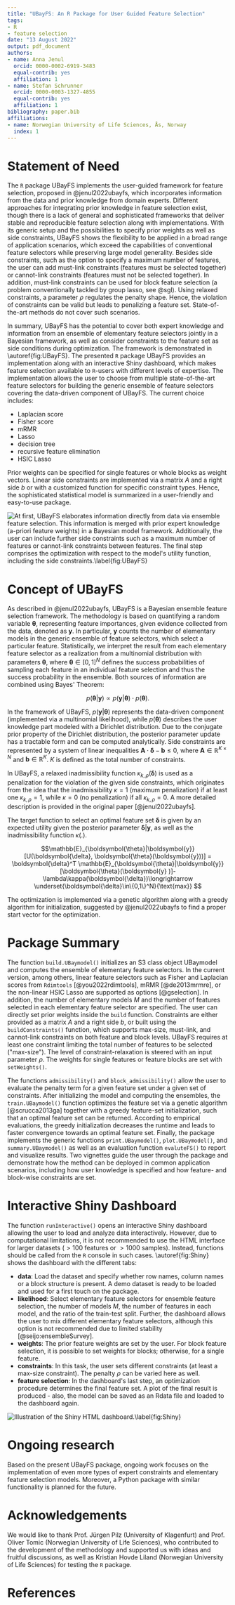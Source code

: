 ```yaml
---
title: "UBayFS: An R Package for User Guided Feature Selection"
tags:
- R
- feature selection
date: "13 August 2022"
output: pdf_document
authors:
- name: Anna Jenul
  orcid: 0000-0002-6919-3483
  equal-contrib: yes
  affiliation: 1
- name: Stefan Schrunner
  orcid: 0000-0003-1327-4855
  equal-contrib: yes
  affiliation: 1
bibliography: paper.bib
affiliations:
- name: Norwegian University of Life Sciences, Ås, Norway
  index: 1
---
```


# Statement of Need

The $\mathtt{R}$ package UBayFS implements the user-guided framework for feature selection, proposed in @jenul2022ubayfs, which incorporates information from the data and prior knowledge from domain experts. Different approaches for integrating prior knowledge in feature selection exist, though there is a lack of general and sophisticated frameworks that deliver stable and reproducible feature selection along with implementations. With its generic setup and the possibilities to specify prior weights as well as side constraints, UBayFS shows the flexibility to be applied in a broad range of application scenarios, which exceed the capabilities of conventional feature selectors while preserving large model generality. Besides side constraints, such as the option to specify a maximum number of features, the user can add must-link constraints (features must be selected together) or cannot-link constraints (features must not be selected together). In addition, must-link constraints can be used for block feature selection (a problem conventionally tackled by group lasso, see @sgl). Using relaxed constraints, a parameter $\rho$ regulates the penalty shape. Hence, the violation of constraints can be valid but leads to penalizing a feature set. State-of-the-art methods do not cover such scenarios. 

In summary, UBayFS has the potential to cover both expert knowledge and information from an ensemble of elementary feature selectors jointly in a Bayesian framework, as well as
consider constraints to the feature set as side conditions during optimization. The framework is demonstrated in \autoref{fig:UBayFS}.
The presented $\mathtt{R}$ package UBayFS provides an implementation along with an interactive Shiny dashboard, which makes feature selection available to $\mathtt{R}$-users with different levels of expertise. The implementation allows the user to choose from multiple state-of-the-art feature selectors for building the generic ensemble of feature selectors covering the data-driven component of UBayFS. The current choice includes:

- Laplacian score
- Fisher score
- mRMR
- Lasso
- decision tree
- recursive feature elimination
- HSIC Lasso

Prior weights can be specified for single features or whole blocks as weight vectors. Linear side constraints are implemented via a matrix $A$ and a right side $b$ or with a customized function for specific constraint types. Hence, the sophisticated statistical model is summarized in a user-friendly and easy-to-use package.


![At first, UBayFS elaborates information directly from data via ensemble feature selection. This information is merged with prior expert knowledge (a-priori feature weights) in a Bayesian model framework. Additionally, the user can include further side constraints such as a maximum number of features or cannot-link constraints between features. The final step comprises the optimization with respect to the model's utility function, including the side constraints.\label{fig:UBayFS}](UBayFS_concept.png)

# Concept of UBayFS

As described in @jenul2022ubayfs, UBayFS is a Bayesian ensemble feature selection framework. The methodology is based on quantifying a random variable  $\boldsymbol{\theta}$, representing feature importances, given evidence collected from the data, denoted as $\boldsymbol{y}$. In particular, $\boldsymbol{y}$ counts the number of elementary models in the generic ensemble of feature selectors, which select a particular feature. Statistically, we interpret the result from each elementary feature selector as a realization from a multinomial distribution with parameters $\boldsymbol{\theta}$, where $\boldsymbol{\theta}\in[0,1]^N$ defines the success probabilities of sampling each feature in an individual feature selection and thus the success probability in the ensemble. Both sources of information are combined using Bayes' Theorem:

$$p(\boldsymbol{\theta}|\boldsymbol{y})\propto p(\boldsymbol{y}|\boldsymbol{\theta})\cdot p(\boldsymbol{\theta}).$$

In the framework of UBayFS,  $p(\boldsymbol{y}|\boldsymbol{\theta})$ represents the data-driven component (implemented via a multinomial likelihood), while $p(\boldsymbol{\theta})$ describes the user knowledge part modeled with a Dirichlet distribution. Due to the conjugate prior property of the Dirichlet distribution, the posterior parameter update has a tractable form and can be computed analytically.  Side constraints are represented by a system of linear inequalities $\boldsymbol{A}\cdot \boldsymbol{\delta}-\boldsymbol{b}\leq 0$, where $\boldsymbol{A}\in\mathbb{R}^{K\times N}$ and $\boldsymbol{b}\in\mathbb{R}^K$. $K$ is defined as the total number of constraints. 

In UBayFS, a relaxed inadmissibility function $\kappa_{k,\rho}(\boldsymbol{\delta})$ is used as a penalization for the violation of the given side constraints, which originates from the idea that the inadmissibility $\kappa = 1$ (maximum penalization) if at least one $\kappa_{k,\rho}=1$, while $\kappa=0$ (no penalization) if all $\kappa_{k,\rho}=0$. A more detailed description is provided in the original paper [@jenul2022ubayfs].

The target function to select an optimal feature set $\boldsymbol{\delta}$ is given by an expected utility given the posterior parameter $\boldsymbol{\delta} | \boldsymbol{y}$, as well as the inadmissibility function $\kappa(.)$.

$$\mathbb{E}_{\boldsymbol{\theta}|\boldsymbol{y}}[U(\boldsymbol{\delta}, \boldsymbol{\theta}(\boldsymbol{y}))] = \boldsymbol{\delta}^T \mathbb{E}_{\boldsymbol{\theta}|\boldsymbol{y}}[\boldsymbol{\theta}(\boldsymbol{y} )]-\lambda\kappa(\boldsymbol{\delta})\longrightarrow \underset{\boldsymbol{\delta}\in\{0,1\}^N}{\text{max}}
$$

The optimization is implemented via a genetic algorithm along with a greedy algorithm for initialization, suggested by @jenul2022ubayfs to find a proper start vector for the optimization.

# Package Summary
The function `build.UBaymodel()` initializes an S3 class object UBaymodel and computes the ensemble of elementary feature selectors. In the current version, among others, linear feature selectors such as Fisher and Laplacian scores from `Rdimtools` [@you2022rdimtools], mRMR [@de2013mrmre], or the non-linear HSIC Lasso are supported as options [@gselection]. In addition, the number of elementary models $M$ and the number of features selected in each elementary feature selector are specified. The user can directly set prior weights inside the `build` function. Constraints are either provided as a matrix $A$ and a right side $b$, or built using the `buildConstraints()` function, which supports max-size, must-link, and cannot-link constraints on both feature and block levels. UBayFS requires at least one constraint limiting the total number of features to be selected ("max-size"). The level of constraint-relaxation is steered with an input parameter $\rho$. The weights for single features or feature blocks are set with `setWeights()`.

The functions `admissibility()` and `block_admissibility()` allow the user to evaluate the penalty term for a given feature set under a given set of constraints. After initializing the model and computing the ensembles, the `train.UBaymodel()` function optimizes the feature set via a genetic algorithm [@scrucca2013ga] together with a greedy feature-set initialization, such that an optimal feature set can be returned. According to empirical evaluations, the greedy initialization decreases the runtime and leads to faster convergence towards an optimal feature set.  Finally, the package implements the generic functions `print.UBaymodel()`, `plot.UBaymodel()`, and `summary.UBaymodel()` as well as an evaluation function `evaluteFS()` to report and visualize results. Two vignettes guide the user through the package and demonstrate how the method can be deployed in common application scenarios, including how user knowledge is specified and how feature- and block-wise constraints are set.

# Interactive Shiny Dashboard
 The function `runInteractive()` opens an interactive Shiny dashboard allowing the user to load and analyze data interactively. However, due to computational limitations, it is not recommended to use the HTML interface for larger datasets ($> 100$ features or $>1000$ samples). Instead, functions should be called from the $\mathtt{R}$ console in such cases. \autoref{fig:Shiny} shows the dashboard with the different tabs:

 - **data**: Load the dataset and specify whether row names, column names or a block structure is present. A demo dataset is ready to be loaded and used for a first touch on the package.
 - **likelihood**: Select elementary feature selectors for ensemble feature selection, the number of models $M$, the number of features in each model, and the ratio of the train-test split. Further, the dashboard allows the user to mix different elementary feature selectors, although this option is not recommended due to limited stability [@seijo:ensembleSurvey].
 - **weights**: The prior feature weights are set by the user. For block feature selection, it is possible to set weights for blocks; otherwise, for a single feature.
 - **constraints**: In this task, the user sets different constraints (at least a max-size constraint). The penalty $\rho$ can be varied here as well.
 - **feature selection**: In the dashboard's last step, an optimization procedure determines the final feature set. A plot of the final result is produced - also, the model can be saved as an Rdata file and loaded to the dashboard again.

 ![Illustration of the Shiny HTML dashboard.\label{fig:Shiny}](UBay_Shiny_Screenshot.png)

# Ongoing research
Based on the present UBayFS package, ongoing work focuses on the implementation of even more types of expert constraints and elementary feature selection models. Moreover, a Python package with similar functionality is planned for the future.

# Acknowledgements
We would like to thank Prof. Jürgen Pilz (University of Klagenfurt) and Prof. Oliver Tomic (Norwegian University of Life Sciences), who contributed to the development of the methodology and supported us with ideas and fruitful discussions, as well as Kristian Hovde Liland (Norwegian University of Life Sciences) for testing the $\mathtt{R}$ package.

# References
